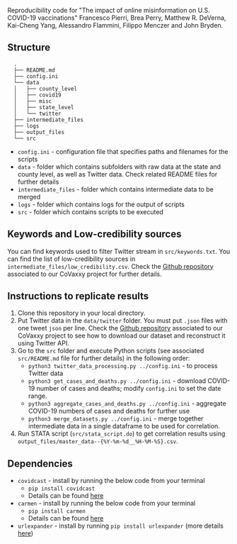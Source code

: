 Reproducibility code for "The impact of online misinformation on U.S. COVID-19 vaccinations" Francesco Pierri, Brea Perry, Matthew R. DeVerna, Kai-Cheng Yang, Alessandro Flammini, Filippo Menczer and John Bryden.

## Structure
      .
      ├── README.md 
      ├── config.ini 
      └── data
      │   ├── county_level
      │   ├── covid19
      │   ├── misc
      │   ├── state_level
      │   └── twitter
      ├── intermediate_files
      ├── logs
      ├── output_files
      └── src

* `config.ini` - configuration file that specifies paths and filenames for the scripts
* `data` - folder which contains subfolders with raw data at the state and county level, as well as Twitter data. Check related README files for further details
* `intermediate_files` - folder which contains intermediate data to be merged
* `logs` - folder which contains logs for the output of scripts
* `src` - folder which contains scripts to be executed

## Keywords and Low-credibility sources
You can find keywords used to filter Twitter stream in `src/keywords.txt`. You can find the list of low-credibility sources in `intermediate_files/low_credibility.csv`. Check the [Github repository](https://github.com/osome-iu/CoVaxxy) associated to our CoVaxxy project for further details.

## Instructions to replicate results

1. Clone this repository in your local directory.
2. Put Twitter data in the `data/twitter` folder. You must put `.json` files with one tweet `json` per line. Check the [Github repository](https://github.com/osome-iu/CoVaxxy) associated to our CoVaxxy project to see how to download our dataset and reconstruct it using Twitter API.
3. Go to the `src` folder and execute Python scripts (see associated `src/README.md` file for further details) in the following order:
      * `python3 twitter_data_processing.py ../config.ini` - to process Twitter data
      * `python3 get_cases_and_deaths.py ../config.ini` - download COVID-19 number of cases and deaths; modify `config.ini` to set the date range.
      * `python3 aggregate_cases_and_deaths.py ../config.ini` - aggregate COVID-19 numbers of cases and deaths for further use
      * `python3 merge_datasets.py ../config.ini` - merge together intermediate data in a single dataframe to be used for correlation.
4. Run STATA script (`src/stata_script.do`) to get correlation results using `output_files/master_data--{%Y-%m-%d__%H-%M-%S}.csv`.

## Dependencies
* `covidcast` - install by running the below code from your terminal
    * `pip install covidcast`
    * Details can be found [here](https://cmu-delphi.github.io/delphi-epidata/api/covidcast.html)
* `carmen`  - install by running the below code from your terminal
    * `pip install carmen`
    * Details can be found [here](https://github.com/mdredze/carmen-python)
* `urlexpander` - install by running `pip install urlexpander` (more details [here](https://github.com/SMAPPNYU/urlExpander))
